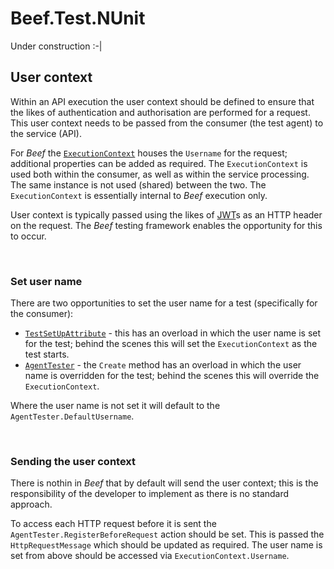 # Beef.Test.NUnit

Under construction :-|

## User context

Within an API execution the user context should be defined to ensure that the likes of authentication and authorisation are performed for a request. This user context needs to be passed from the consumer (the test agent) to the service (API).

For _Beef_ the [`ExecutionContext`](../../src/Beef.Core/ExecutionContext.cs) houses the `Username` for the request; additional properties can be added as required. The `ExecutionContext` is used both within the consumer, as well as within the service processing. The same instance is not used (shared) between the two. The `ExecutionContext` is essentially internal to _Beef_ execution only.

User context is typically passed using the likes of [JWT](https://jwt.io/introduction/)s as an HTTP header on the request. The _Beef_ testing framework enables the opportunity for this to occur.

</br>

### Set user name

There are two opportunities to set the user name for a test (specifically for the consumer):

- [`TestSetUpAttribute`](./TestSetUpAttribute.cs) - this has an overload in which the user name is set for the test; behind the scenes this will set the `ExecutionContext` as the test starts.
- [`AgentTester`](./AgentTester.cs) - the `Create` method has an overload in which the user name is overridden for the test; behind the scenes this will override the `ExecutionContext`.

Where the user name is not set it will default to the `AgentTester.DefaultUsername`.

<br/>

### Sending the user context

There is nothin in _Beef_ that by default will send the user context; this is the responsibility of the developer to implement as there is no standard approach.

To access each HTTP request before it is sent the `AgentTester.RegisterBeforeRequest` action should be set. This is passed the `HttpRequestMessage` which should be updated as required. The user name is set from above should be accessed via `ExecutionContext.Username`.
